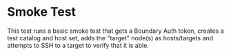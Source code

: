 # Smoke Test

This test runs a basic smoke test that gets a Boundary Auth token, creates a
test catalog and host set, adds the "target" node(s) as hosts/targets and
attempts to SSH to a target to verify that it is able.

